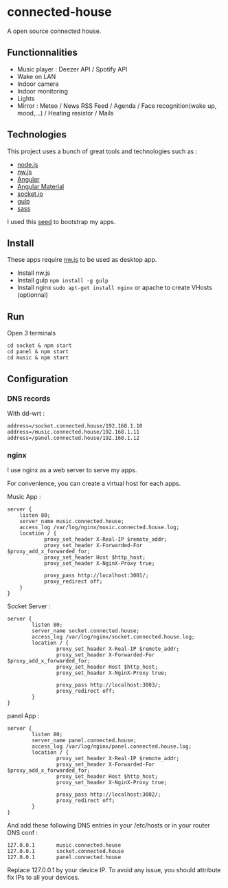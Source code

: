 # connected-house
A open source connected house.

## Functionnalities

- Music player : Deezer API / Spotify API
- Wake on LAN
- Indoor camera
- Indoor monitoring
- Lights
- Mirror : Meteo / News RSS Feed / Agenda / Face recognition(wake up, mood,...) / Heating resistor / Mails

## Technologies

This project uses a bunch of great tools and technologies such as :

- [node.js](http://nodejs.org/)
- [nw.js](https://github.com/nwjs/nw.js)
- [Angular](https://angularjs.org/)
- [Angular Material](https://material.angularjs.org/)
- [socket.io](http://socket.io/)
- [gulp](http://gulpjs.com/)
- [sass](http://sass-lang.com/)

I used this [seed](https://github.com/MatthieuLemoine/angular-material-express-seed.git) to bootstrap my apps.

## Install

These apps require [nw.js](https://github.com/nwjs/nw.js) to be used as desktop app.

- Install nw.js
- Install gulp `npm install -g gulp`
- Install nginx `sudo apt-get install nginx` or apache to create VHosts (optionnal)

## Run

Open 3 terminals

    cd socket & npm start
    cd panel & npm start
    cd music & npm start

## Configuration

### DNS records

With dd-wrt :

    address=/socket.connected.house/192.168.1.10
    address=/music.connected.house/192.168.1.11
    address=/panel.connected.house/192.168.1.12

### nginx

I use nginx as a web server to serve my apps.

For convenience, you can create a virtual host for each apps.

Music App :

    server {
        listen 80;
        server_name music.connected.house;
        access_log /var/log/nginx/music.connected.house.log;
        location / {
                proxy_set_header X-Real-IP $remote_addr;
                proxy_set_header X-Forwarded-For $proxy_add_x_forwarded_for;
                proxy_set_header Host $http_host;
                proxy_set_header X-NginX-Proxy true;

                proxy_pass http://localhost:3001/;
                proxy_redirect off;
        }
    }

Socket Server :

    server {
            listen 80;
            server_name socket.connected.house;
            access_log /var/log/nginx/socket.connected.house.log;
            location / {
                    proxy_set_header X-Real-IP $remote_addr;
                    proxy_set_header X-Forwarded-For $proxy_add_x_forwarded_for;
                    proxy_set_header Host $http_host;
                    proxy_set_header X-NginX-Proxy true;

                    proxy_pass http://localhost:3003/;
                    proxy_redirect off;
            }
    }

panel App :

    server {
            listen 80;
            server_name panel.connected.house;
            access_log /var/log/nginx/panel.connected.house.log;
            location / {
                    proxy_set_header X-Real-IP $remote_addr;
                    proxy_set_header X-Forwarded-For $proxy_add_x_forwarded_for;
                    proxy_set_header Host $http_host;
                    proxy_set_header X-NginX-Proxy true;

                    proxy_pass http://localhost:3002/;
                    proxy_redirect off;
            }
    }

And add these following DNS entries in your /etc/hosts or in your router DNS conf :

    127.0.0.1       music.connected.house
    127.0.0.1       socket.connected.house
    127.0.0.1       panel.connected.house  

Replace 127.0.0.1 by your device IP. To avoid any issue, you should attribute fix IPs to all your devices.
